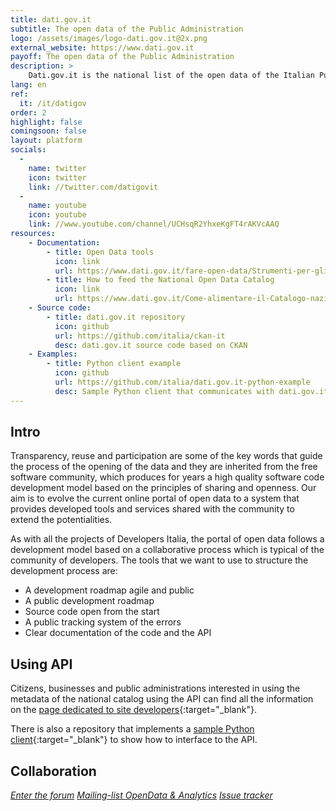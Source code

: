 ```yaml
---
title: dati.gov.it
subtitle: The open data of the Public Administration
logo: /assets/images/logo-dati.gov.it@2x.png
external_website: https://www.dati.gov.it
payoff: The open data of the Public Administration
description: >
    Dati.gov.it is the national list of the open data of the Italian Public Administrations.  It has been created with the aim to aggregate in a single portal most of the open data displayed by the various administrations both local and national.
lang: en
ref:
  it: /it/datigov
order: 2
highlight: false
comingsoon: false
layout: platform
socials:
  -
    name: twitter
    icon: twitter
    link: //twitter.com/datigovit
  -
    name: youtube
    icon: youtube
    link: //www.youtube.com/channel/UCHsqR2YhxeKgFT4rAKVcAAQ
resources:
    - Documentation:
        - title: Open Data tools
          icon: link
          url: https://www.dati.gov.it/fare-open-data/Strumenti-per-gli-Open-Data
        - title: How to feed the National Open Data Catalog
          icon: link
          url: https://www.dati.gov.it/Come-alimentare-il-Catalogo-nazionale
    - Source code:
        - title: dati.gov.it repository
          icon: github
          url: https://github.com/italia/ckan-it
          desc: dati.gov.it source code based on CKAN
    - Examples:
        - title: Python client example
          icon: github
          url: https://github.com/italia/dati.gov.it-python-example
          desc: Sample Python client that communicates with dati.gov.it API
---
```


## Intro
Transparency, reuse and participation are some of the key words that guide the process of the opening of the data and they are inherited from the free software community, which produces for years a high quality software code development model based on the principles of sharing and openness.
Our aim is to evolve the current online portal of open data to a system that provides developed tools and services shared with the community to extend the potentialities.

As with all the projects of Developers Italia, the portal of open data follows a development model based on a collaborative process  which is typical of the community of developers. The tools that we want to use to structure the development process are:

  * A development roadmap agile and public
  * A public development roadmap
  * Source code open from the start
  * A public tracking system of the errors
  * Clear documentation of the code and the API

## Using API

Citizens, businesses and public administrations interested in using the metadata of the national catalog using the API can find all the information on the [page dedicated to site developers](https://www.dati.gov.it/sviluppatori){:target="_blank"}.

There is also a repository that implements a [sample Python client](https://github.com/italia/dati.gov.it-python-example){:target="_blank"} to show how to interface to the API.

## Collaboration

<a class="btn btn-primary" href="https://forum.italia.it/" target="_blank"><i class="it-horn" /> Enter the forum</a>
<a class="btn btn-primary" href="https://groups.google.com/a/teamdigitale.governo.it/forum/#!forum/data" target="_blank"><i class="it-horn" /> Mailing-list OpenData & Analytics</a>
<a class="btn btn-primary" href="https://github.com/italia/dati.gov.it/issues" target="_blank"><i class="it-github" /> Issue tracker</a>

